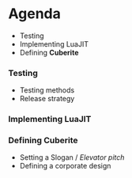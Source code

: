 # Agenda

 - Testing
 - Implementing LuaJIT
 - Defining **Cuberite**

### Testing

 - Testing methods
 - Release strategy

### Implementing LuaJIT

### Defining Cuberite

 - Setting a Slogan / *Elevator pitch*
 - Defining a corporate design
